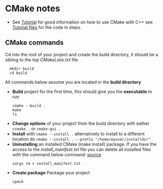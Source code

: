 # CMake notes

- See [Tutorial] for good information on how to use CMake with C++ see [Tutorial files] for the code in steps.

## CMake commands

Cd into the root of your project and create the build directory, it should  be a sibling to the top *CMakeLists.txt* file.
```
  mkdir build
  cd build
```
All commands below assume you are located in the **build directory**

- **Build** project for the first time, this should give you the **executable** to run
  ```
  cmake --build .
  make
  ls
  ```
- **Change options** of your project from the build directory with eather `ccmake .` or `cmake-gui .`
- **Install** with `cmake --install .` alternatively to install to a different location do `cmake --install . --prefix "/home/myuser/installdir"`
- **Uninstalling** an installed CMake (make install) package.  If you have the access to the *install_manifest.txt* file you can delete all installed files with the command below command:       [source]
  ```
  xargs rm < install_manifest.txt
  ```
- **Create package** Package your project
  ```
  cpack
  ```

 
  

[source]: https://stackoverflow.com/questions/41471620/cmake-support-make-uninstall#answer-44649542
[Tutorial]: https://cmake.org/cmake/help/latest/guide/tutorial/index.html#
[Tutorial files]: https://gitlab.kitware.com/cmake/cmake/-/tree/master/Help/guide/tutorial
